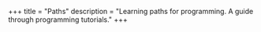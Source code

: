 +++
title = "Paths"
description = "Learning paths for programming. A guide through programming tutorials."
+++
